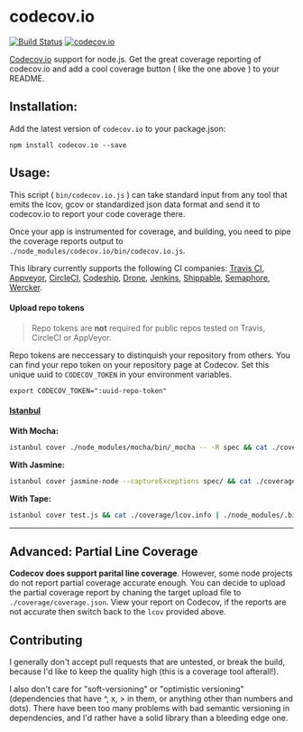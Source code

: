 # codecov.io

[![Build Status][travis-image]][travis-url] [![codecov.io](https://codecov.io/github/cainus/codecov.io/coverage.svg?branch=master)](https://codecov.io/github/cainus/codecov.io?branch=master)

[Codecov.io](https://codecov.io/) support for node.js.  Get the great coverage reporting of codecov.io and add a cool coverage button ( like the one above ) to your README.

## Installation:
Add the latest version of `codecov.io` to your package.json:
```
npm install codecov.io --save
```

## Usage:

This script ( `bin/codecov.io.js` ) can take standard input from any tool that emits the lcov, gcov or standardized json data format and send it to codecov.io to report your code coverage there.

Once your app is instrumented for coverage, and building, you need to pipe the coverage reports output to `./node_modules/codecov.io/bin/codecov.io.js`.

This library currently supports the following CI companies: [Travis CI](https://travis-ci.org/), [Appveyor](https://appveyor.com/), [CircleCI](https://circleci.com/), [Codeship](https://codeship.io/), [Drone](https://drone.io/), [Jenkins](http://jenkins-ci.org/), [Shippable](https://shippable.com/), [Semaphore](https://semaphoreapp.com/), [Wercker](https://wercker.com/).

#### Upload repo tokens
> Repo tokens are **not** required for public repos tested on Travis, CircleCI or AppVeyor.

Repo tokens are neccessary to distinquish your repository from others. You can find your repo token on your repository page at Codecov. Set this unique uuid to `CODECOV_TOKEN` in your environment variables.

```
export CODECOV_TOKEN=":uuid-repo-token"
```

#### [Istanbul](https://github.com/gotwarlost/istanbul)

**With Mocha:**

```sh
istanbul cover ./node_modules/mocha/bin/_mocha -- -R spec && cat ./coverage/lcov.info | ./node_modules/.bin/codecov
```

**With Jasmine:**

```sh
istanbul cover jasmine-node --captureExceptions spec/ && cat ./coverage/lcov.info | ./node_modules/.bin/codecov
```

**With Tape:**

```sh
istanbul cover test.js && cat ./coverage/lcov.info | ./node_modules/.bin/codecov
```

----

## Advanced: Partial Line Coverage
**Codecov does support parital line coverage**. However, some node projects do not report partial coverage accurate enough.
You can decide to upload the partial coverage report by chaning the target upload file to `./coverage/coverage.json`.
View your report on Codecov, if the reports are not accurate then switch back to the `lcov` provided above.


## Contributing

I generally don't accept pull requests that are untested, or break the build, because I'd like to keep the quality high (this is a coverage tool afterall!).

I also don't care for "soft-versioning" or "optimistic versioning" (dependencies that have ^, x, > in them, or anything other than numbers and dots).  There have been too many problems with bad semantic versioning in dependencies, and I'd rather have a solid library than a bleeding edge one.

[travis-image]: https://travis-ci.org/cainus/codecov.io.svg?branch=master
[travis-url]: https://travis-ci.org/cainus/codecov.io
